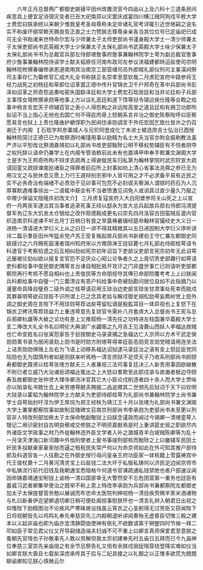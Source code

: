 <!-- { "loadSidebar": true } -->
　　六年正月总督两广都御史姚镆平田州改置流官今四品以上及六科十三道条民间疾苦具上便宜足消弭灾变者已丑大祀南郊以灾罢庆成宴四川横江贼阿狗戍平敕大学士费宏曰朕承统以来朝夕惟我皇考圣母尊称未定命诸礼官考详辄引近世继嗣之说名实不称废坏纲常赖天赐良哲正直之士力赞朕志尊尊亲亲各当其位位号已定庙祀已成可无全书贻诸来世特命尔宏与少师兼太子太师吏部尚书谨身殿大学士一清少师兼太子太保吏部尚书武英殿大学士少保兼太子太保礼部尚书武英殿大学士咏少保兼太子太保礼部尚书书为总裁官兵部左侍郎璁詹事府詹事兼翰林院学士萼为副总裁官詹事府少詹事兼翰林院侍读学士献夫韬原任河南布政司左参议浃福建都转运盐使司宗明翰林院修撰春编修承恩道南用宾治南京工部营缮司员外郎绾礼部仪刑司主事潢祠祭司主事存仁为纂修官汇成大礼全书称朕正名崇孝至意钦哉二月虏犯宣府中路参将王经力战死之初杨廷和草即位诏革罢正德中传升官锦衣卫千户邦奇在革中兵部尚书彭泽如诏革之邦奇怨追奏哈密失国繇泽廷和大学士费宏石珤皆廷和当并论廷和子兵部主事惇女壻修撰承勋等他事上方以议礼恶廷和遂下惇等狱令镇远侯仕隆等会鞫之给事中杨言言宏天子师辅百官之表小人得怨构之非远陛高堂之道且廷和有拥卫功即所拟诏不当上指心无他也去国亡何不得庇肉骨上怒朝系言并治之御史陈察陛呼曰臣察愿易言也狱上上责仕隆曲护褫惇职为民闲住承勋调言于外任宏因乞致仕皆许之仍召谢迁于内阁 【 石珤字邦彦藁城人与兄玠同登成化丁未进士被选庶吉士弘治已酉授翰林院简讨正德已已为南祭酒时阉瑾用事以励精为名士大夫当官亦附会振刷教法虽严济以平恕改北祭酒嘉靖初以礼部尚书改吏部黜陟公明不移权势辅臣有不悦者阴夺之权托辞以请命仍兼学士在内阁专管诰敕前此未有也嘉靖甲申奉手敕兼文渊阁大学士是岁为王邦奇所构不辩求去疏再上得谢僦民车归私第为翰林掌院时武宗狩宣大疏请回銮又疏捄谏南廵诸臣之得罪者前后所上封事如劝上清心省事法尧舜之恭已无为用汉文之与民休息又愿上力行王道辩别忠邪中人皆可用之才不必求备平易有近民之实不必务奇治有端绪不必责効于见卯事可包荒不必刻锲夫察渊人谓捄时药石为人沉厚寡默遇难事徐出一二语辄中窽会有不当者愤激见词免人或诮其过直少量久乃服之卒赠少保谥文隐隆庆初改文介】 三月虏复寇宣府入大白阳堡参将关山死之上以宣府一月两丧军逮治其当事者追录死事王经以郄永为宣大总兵起故兵部右侍郎冯清提督军务辽东大饥发太仓银给之改作观德殿成更名曰崇先四月洛容古田蛮贼反遣内官织造南京科道谏不听五月丁丑朔日有食之旱露祷暑辍经筵命翰林官撮经史大义日一进杨一清请进大学衍义上从之曰日一讲不得其精微其以五日进因制大学衍义序听讲诗二篇示羣臣田州岑猛余党卢苏王受复叛起故兵部尚书新建伯王守仁兼左都御史同姚镆讨之六月赐死宸濠者瑞州知府宋以方赠荫渖王铨钲薨七月礼部右侍郎桂萼请令科道官于考察拾遗之后互相纠劾如宪宗初年诏旨下吏部议吏部言宪宗初年无此诏萼近屡被论劾似欲以报复言官恐不足厌众心昭公论争者久之上竟切责吏部趣行如萼请吏科都给事中俊民御史隅等言台谏自相批抵开攻讦之门非盛世事亡已则请听吏部都察院再行考核不愿自相纠也上责俊民等方命朋规夺其俸已命部院覆考考上上曰朕闻兵科都给事中自璧一门三爨清议有乖户科给事中奇被劾勘问居位自如不此指摘乃以漫塞命具降自璧奇二级外调之桂萼请召用王琼治边吏部言琼坐甘肃事处死幸而脱戍其罪甚明萼欲召琼臣不识所谓上已之念其老姑与解戍御史胡松劾萼妄廌树党上怒外调之御史周在言陛下不用琼则萼荐诎矣萼留松谪是股肱耳目一体异视也上复怒下在锦衣卫拷讯萼荐琼益力上重违萼意先复琼官令需补八月套虏大入总督尚书王宪与总兵郑卿杭雄等大破之论功有差上又推叙杨一清先任之功特进左柱国兼华葢殿大学士支二俸改大礼全书名曰明伦大典湖广水蠲赈之九月吉王见浚薨山西妖人李福达故贼也亡命变姓名曰张寅怨家告于廵按御史马录录捕之急福达亡入京师以方术干武定侯勋勋寓书录为居闲录劾上勋书是时勋方附璁萼得幸廷臣恶勋竞言勋党贼请用连坐法上诘责勋勋惧赂上左右为飞语上动移系福达诏狱逮马录廷治之语有变上怒廷臣党同陷勋也无为国慎刑者如是则朕亲听焉杨一清言庶狱不足烦天子乃收系刑部尚书颜颐寿都御史聂贤以桂萼张璁方献夫三人者兼视三法司事复廷决三人新贵用事因欲破散不附已者立威乃大治诸臣颂福达冤出之上大怒曰羣欺至此耶戍录与故谳者极边夺颐寿及故都御史张仲贤大理寺卿汤沐官其它大小臣论戍削逐者四十余人而大学士贾咏亦以贻录私书致仕去上亲劳璁萼献夫赐服二品追赠其二世颁先后狱词于天下曰钦明大狱录以霍韬为翰林院学士方献夫为吏部侍郎桂萼为礼部尚书兼翰林院学士尚书兼学士自萼始封吁淳为伊王厚烷为郑王经枎为靖江王十月以张璁为礼部尚书兼文渊阁大学士兼掌都察院事如故制显陵碑文召南京刑部尚书李承勋为吏部尚书未至更以刑官非人特改刑部加秩太子太保命勉副敬狱上曰朕念谨政而闻过今锡卿一清璁銮萼人银记二用识密封自古明良儆戒交修朕之不明资嘉猷焉是时上重讲筵史局之职欲尽内外诸臣文学政事之材乃外徙翰林选外臣文学者入补之潞城青羊白坡贼陈卿等为乱十一月浚天津海口新河趣中外恤刑使者上爰书事竣刑部核而黜陟之上曰畿辅军民田土奸民多投献豪家豪家挞而逼之租税民失常产何以为命京师如此在外可知其推户部侍郎及科道官各一人往勘之在外御史按行母问皇亲王府功臣家一体核籍上雪露祷宫中代王俊杖薨十二月黄河清灵宝上曰盐钱二法大坏于私贩私铸何以济民足边闻京师市中私铸流行前代旧钱及我朝通宝悉阻格今何道令官课疏通私钱禁绝也者户部速议闻因命铸嘉靖通宝制钱上谕杨一清曰国家幸无大警然安不忘危团营第一重务也廷臣有蓄威习武者卿集举使治之既举不称上意上特改李承勋为兵部尚书兼都察院左都御史加太子太保提督营务勉以展诚而布忠命太医院判绅视杨一清目疾赍赐羊豕米酒诸物与札曰新春伊迩望卿退切卿日稍可便赴阁视事慰朕怀也一清言礼辨入朝君日出视之仰惟陛下励精图治不论疾风严寒昧爽设烛虽云宵衣之心圣躬得无过劳臣又窃闻陛下日将视朝皆先以鸡鸣礼奉先奉慈崇先三内殿朝退听讲阅奏殆无虚晷臣切惟三殿之建本以义起非庙也即为庙亦宜清静閟侐使神有依礼不欲数请第于朔朢四时节候一拜二叩如臣子常见君父仪又开导嗣储造端夫妇诚不可不重上曰卿言真师保爱君至意朕之蚤朝先官惰也子孙敬事先人敢以劳解但我太宗初建奉先时五庙日五拜而已今九庙神位奉慈三室崇先亲庙倍之有余节忌祭告礼又倍有余朕戍弱促喘穿绕登降实难如仪当如卿言朕大昏且七载矣深虑承传其于后与二妃具接之以礼御之以正惟多欲荒为兢兢聊谕卿知见朕心慎微云尔 
